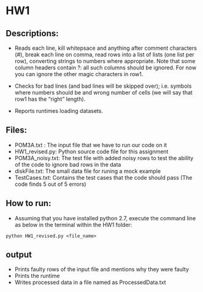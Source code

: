 # HW1

## Descriptions:

* Reads each line, kill whitepsace and anything after comment characters (#), break each line on comma, read rows into a list of lists (one   list per row), converting strings to numbers where appropriate. Note that some column headers contain ?: all such columns should be ignored. For now you can ignore the other magic characters in row1.

* Checks for bad lines (and bad lines will be skipped over); i.e. symbols where numbers should be and wrong number of cells (we will say that row1 has the “right” length).

* Reports runtimes loading datasets.

## Files:

* POM3A.txt : The input file that we have to run our code on it
* HW1_revised.py: Python source code file for this assignment
* POM3A_noisy.txt: The test file with added noisy rows to test the ability of the code to ignore bad rows in the data
* diskFile.txt: The small data file for runing a mock example 
* TestCases.txt: Contains the test cases that the code should pass (The code finds 5 out of 5 errors)

## How to run:
* Assuming that you have installed python 2.7, execute the command line as below in the terminal within the HW1 folder:

`python HW1_revised.py <file_name>`

## output

* Prints faulty rows of the input file and mentions why they were faulty
* Prints the runtime 
* Writes processed data in a file named as ProcessedData.txt

